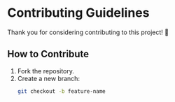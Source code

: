 # Contributing Guidelines

Thank you for considering contributing to this project! 🎉

## How to Contribute
1. Fork the repository.
2. Create a new branch:
   ```bash
   git checkout -b feature-name

